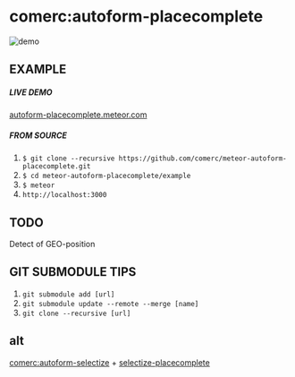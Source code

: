 comerc:autoform-placecomplete
=============================
![demo](https://github.com/comerc/meteor-autoform-placecomplete/blob/master/demo.gif)

EXAMPLE
----
##### LIVE DEMO
[autoform-placecomplete.meteor.com](http://autoform-placecomplete.meteor.com/)

##### FROM SOURCE
1. `$ git clone --recursive https://github.com/comerc/meteor-autoform-placecomplete.git`
2. `$ cd meteor-autoform-placecomplete/example`
3. `$ meteor`
4. `http://localhost:3000`

TODO
----
Detect of GEO-position

GIT SUBMODULE TIPS
------------------
1. `git submodule add [url]`
2. `git submodule update --remote --merge [name]`
3. `git clone --recursive [url]`

alt
---
[comerc:autoform-selectize](https://github.com/comerc/meteor-autoform-selectize) + [selectize-placecomplete](https://github.com/comerc/selectize-placecomplete)

